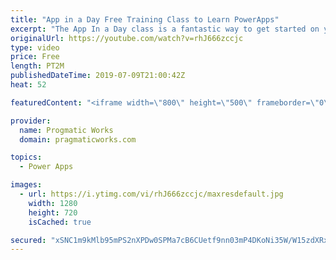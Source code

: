 ```yaml
---
title: "App in a Day Free Training Class to Learn PowerApps"
excerpt: "The App In a Day class is a fantastic way to get started on your PowerApps learning journey. It takes you through learning Common Data Services (CDS) and building canvas and model-driven applications. You will also learn about Flow in this hands-on free class.   Register for the forever free class without"
originalUrl: https://youtube.com/watch?v=rhJ666zccjc
type: video
price: Free
length: PT2M
publishedDateTime: 2019-07-09T21:00:42Z
heat: 52

featuredContent: "<iframe width=\"800\" height=\"500\" frameborder=\"0\" src=\"https://www.youtube.com/embed/rhJ666zccjc\" allow=\"accelerometer; autoplay; encrypted-media; gyroscope; picture-in-picture\" allowfullscreen></iframe>"

provider:
  name: Progmatic Works
  domain: pragmaticworks.com

topics:
  - Power Apps

images:
  - url: https://i.ytimg.com/vi/rhJ666zccjc/maxresdefault.jpg
    width: 1280
    height: 720
    isCached: true

secured: "xSNC1m9kMlb95mPS2nXPDw0SPMa7cB6CUetf9nn03mP4DKoNi35W/W15zdXRx/dZ+hjm1J1hw2h3/nizhn3LcEaipYlERBdTYqTfaksmncgCBqIu9fQtDwoqDBpaeFycH8feTv9UcQU8lwZzOfY9ERldOWpXlXzLVF4uZij1AYlxwFKsGA9IcLbQTD27TKVrbrG85TQutIwBfeAREogU67IKhpv2afHU2fpnGCDSZC3CV6XlPewXoqBzGXnr+v1ySq9AqYCFN9yMTxdGdvSDIs/iA49c81qMuSL0fvJdfrZT/GarUvolqUrLoOLjRPPidKlylb7kHHK7eckKhm960Q7WVKoNCHJf8AhoWTQoyUAcGlQ19L65M1CgmjJ7rPXEFpc5SvBl91veKMvUqEcrDYXU0PefYx5nK50/WrcpBvY=;KlBcfBJ1CwLeJXtvd0IXMQ=="
---
```


